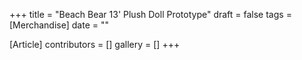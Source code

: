 +++
title = "Beach Bear 13' Plush Doll Prototype"
draft = false
tags = [Merchandise]
date = ""

[Article]
contributors = []
gallery = []
+++